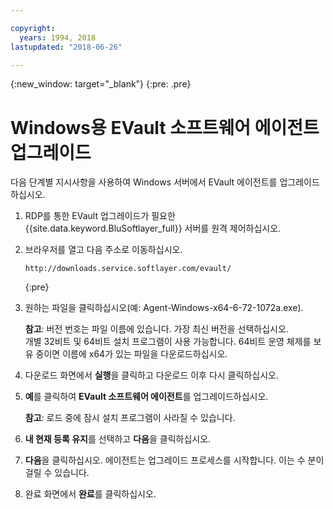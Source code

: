 ```yaml
---

copyright:
  years: 1994, 2018
lastupdated: "2018-06-26"

---
```

{:new_window: target="_blank"}
{:pre: .pre}

# Windows용 EVault 소프트웨어 에이전트 업그레이드 

다음 단계별 지시사항을 사용하여 Windows 서버에서 EVault 에이전트를 업그레이드하십시오.

1. RDP를 통한 EVault 업그레이드가 필요한 {{site.data.keyword.BluSoftlayer_full}} 서버를 원격 제어하십시오. 

2. 브라우저를 열고 다음 주소로 이동하십시오.
   ```
   http://downloads.service.softlayer.com/evault/
   ```
   {:pre}
  
3. 원하는 파일을 클릭하십시오(예: Agent-Windows-x64-6-72-1072a.exe).

   **참고**: 버전 번호는 파일 이름에 있습니다. 가장 최신 버전을 선택하십시오. <br/>
   개별 32비트 및 64비트 설치 프로그램이 사용 가능합니다. 64비트 운영 체제를 보유 중이면 이름에 x64가 있는 파일을 다운로드하십시오. 

4. 다운로드 화면에서 **실행**을 클릭하고 다운로드 이후 다시 클릭하십시오.

5. **예**를 클릭하여 **EVault 소프트웨어 에이전트**를 업그레이드하십시오. 

   **참고**: 로드 중에 잠시 설치 프로그램이 사라질 수 있습니다.

6. **내 현재 등록 유지**를 선택하고 **다음**을 클릭하십시오. 

7. **다음**을 클릭하십시오. 에이전트는 업그레이드 프로세스를 시작합니다. 이는 수 분이 걸릴 수 있습니다.

8. 완료 화면에서 **완료**를 클릭하십시오. 
